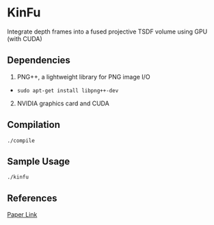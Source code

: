 # KinFu
Integrate depth frames into a fused projective TSDF volume using GPU (with CUDA)

## Dependencies
1. PNG++, a lightweight library for PNG image I/O
 * `sudo apt-get install libpng++-dev`
2. NVIDIA graphics card and CUDA

## Compilation
`./compile`

## Sample Usage
`./kinfu`

## References
[Paper Link](https://graphics.stanford.edu/papers/volrange/volrange.pdf)